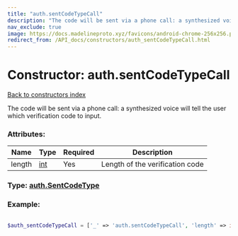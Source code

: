```yaml
---
title: "auth.sentCodeTypeCall"
description: "The code will be sent via a phone call: a synthesized voice will tell the user which verification code to input."
nav_exclude: true
image: https://docs.madelineproto.xyz/favicons/android-chrome-256x256.png
redirect_from: /API_docs/constructors/auth_sentCodeTypeCall.html
---
```

# Constructor: auth.sentCodeTypeCall  
[Back to constructors index](/API_docs/constructors/index.html)



The code will be sent via a phone call: a synthesized voice will tell the user which verification code to input.

### Attributes:

| Name     |    Type       | Required | Description |
|----------|---------------|----------|-------------|
|length|[int](/API_docs/types/int.html) | Yes|Length of the verification code|



### Type: [auth.SentCodeType](/API_docs/types/auth.SentCodeType.html)


### Example:

```php

$auth_sentCodeTypeCall = ['_' => 'auth.sentCodeTypeCall', 'length' => int];
```  
